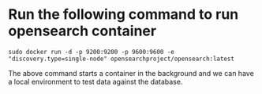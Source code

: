 # Run the following command to run opensearch container
`sudo docker run -d -p 9200:9200 -p 9600:9600 -e "discovery.type=single-node" opensearchproject/opensearch:latest`

The above command starts a container in the background and we can have a local environment to test data against the database.
